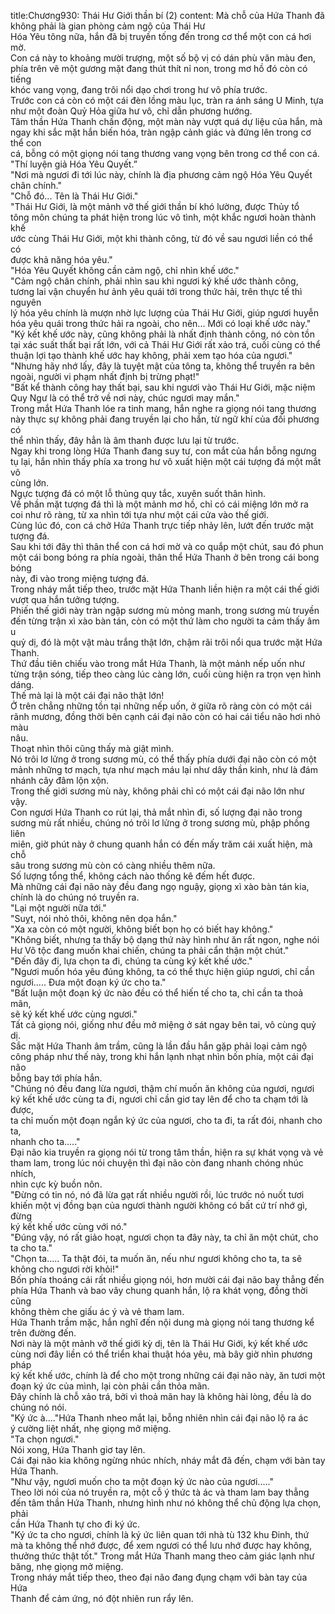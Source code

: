 title:Chương930: Thái Hư Giới thần bí (2)
content:
Mà chỗ của Hứa Thanh đã không phải là gian phòng cảm ngộ của Thái Hư<br>Hóa Yêu tông nữa, hắn đã bị truyền tống đến trong cơ thể một con cá hơi mờ.<br>Con cá này to khoảng mười trượng, một số bộ vị có dán phù văn màu đen,<br>phía trên vẽ một gương mặt đang thút thít nỉ non, trong mơ hồ đó còn có tiếng<br>khóc vang vọng, đang trôi nổi dạo chơi trong hư vô phía trước.<br>Trước con cá còn có một cái đèn lồng màu lục, tràn ra ánh sáng U Minh, tựa<br>như một đoàn Quỷ Hỏa giữa hư vô, chỉ dẫn phương hướng.<br>Tâm thần Hứa Thanh chấn động, một màn này vượt quá dự liệu của hắn, mà<br>ngay khi sắc mặt hắn biến hóa, tràn ngập cảnh giác và đứng lên trong cơ thể con<br>cá, bỗng có một giọng nói tang thương vang vọng bên trong cơ thể con cá.<br>"Thí luyện giả Hóa Yêu Quyết.”<br>"Nơi mà ngươi đi tới lúc này, chính là địa phương cảm ngộ Hóa Yêu Quyết<br>chân chính."<br>"Chỗ đó... Tên là Thái Hư Giới."<br>"Thái Hư Giới, là một mảnh vỡ thế giới thần bí khó lường, được Thủy tổ<br>tông môn chúng ta phát hiện trong lúc vô tình, một khắc ngươi hoàn thành khế<br>ước cùng Thái Hư Giới, một khi thành công, từ đó về sau ngươi liền có thể có<br>được khả năng hóa yêu."<br>"Hóa Yêu Quyết không cần cảm ngộ, chỉ nhìn khế ước."<br>"Cảm ngộ chân chính, phải nhìn sau khi ngươi ký khế ước thành công,<br>tương lai vận chuyển hư ảnh yêu quái tới trong thức hải, trên thực tế thì nguyên<br>lý hóa yêu chính là mượn nhờ lực lượng của Thái Hư Giới, giúp ngươi huyễn<br>hóa yêu quái trong thức hải ra ngoài, cho nên... Mới có loại khế ước này."<br>"Ký kết khế ước này, cũng không phải là nhất định thành công, nó còn tồn<br>tại xác suất thất bại rất lớn, với cả Thái Hư Giới rất xảo trá, cuối cùng có thể<br>thuận lợi tạo thành khế ước hay không, phải xem tạo hóa của ngươi."<br>"Nhưng hãy nhớ lấy, đây là tuyệt mật của tông ta, không thể truyền ra bên<br>ngoài, người vi phạm nhất định bị trừng phạt!"<br>"Bất kể thành công hay thất bại, sau khi ngươi vào Thái Hư Giới, mặc niệm<br>Quy Ngư là có thể trở về nơi này, chúc ngươi may mắn."<br>Trong mắt Hứa Thanh lóe ra tinh mang, hắn nghe ra giọng nói tang thương<br>này thực sự không phải đang truyền lại cho hắn, từ ngữ khí của đối phương có<br>thể nhìn thấy, đây hẳn là âm thanh được lưu lại từ trước.<br>Ngay khi trong lòng Hứa Thanh đang suy tư, con mắt của hắn bỗng ngưng<br>tụ lại, hắn nhìn thấy phía xa trong hư vô xuất hiện một cái tượng đá một mắt vô<br>cùng lớn.<br>Ngực tượng đá có một lỗ thủng quy tắc, xuyên suốt thân hình.<br>Về phần mặt tượng đá thì là một mảnh mơ hồ, chỉ có cái miệng lớn mở ra<br>coi như rõ ràng, từ xa nhìn tới tựa như một cái cửa vào thế giới.<br>Cùng lúc đó, con cá chở Hứa Thanh trực tiếp nhảy lên, lướt đến trước mặt<br>tượng đá.<br>Sau khi tới đây thì thân thể con cá hơi mờ và co quắp một chút, sau đó phun<br>một cái bong bóng ra phía ngoài, thân thể Hứa Thanh ở bên trong cái bong bóng<br>này, đi vào trong miệng tượng đá.<br>Trong nháy mắt tiếp theo, trước mặt Hứa Thanh liền hiện ra một cái thế giới<br>vượt qua hắn tưởng tượng.<br>Phiến thế giới này tràn ngập sương mù mỏng manh, trong sương mù truyền<br>đến từng trận xì xào bàn tán, còn có một thứ làm cho người ta cảm thấy âm u<br>quỷ dị, đó là một vật màu trắng thật lớn, chậm rãi trôi nổi qua trước mặt Hứa<br>Thanh.<br>Thứ đầu tiên chiếu vào trong mắt Hứa Thanh, là một mảnh nếp uốn như<br>từng trận sóng, tiếp theo càng lúc càng lớn, cuối cùng hiện ra trọn vẹn hình<br>dáng.<br>Thế mà lại là một cái đại não thật lớn!<br>Ở trên chẳng những tồn tại những nếp uốn, ở giữa rõ ràng còn có một cái<br>rãnh mương, đồng thời bên cạnh cái đại não còn có hai cái tiểu não hơi nhỏ màu<br>nâu.<br>Thoạt nhìn thôi cũng thấy mà giật mình.<br>Nó trôi lơ lửng ở trong sương mù, có thể thấy phía dưới đại não còn có một<br>mảnh những tơ mạch, tựa như mạch máu lại như dây thần kinh, như là đám<br>nhánh cây đâm lộn xộn.<br>Trong thế giới sương mù này, không phải chỉ có một cái đại não lớn như<br>vậy.<br>Con ngươi Hứa Thanh co rút lại, thả mắt nhìn đi, số lượng đại não trong<br>sương mù rất nhiều, chúng nó trôi lơ lửng ở trong sương mù, phập phồng liên<br>miên, giờ phút này ở chung quanh hắn có đến mấy trăm cái xuất hiện, mà chỗ<br>sâu trong sương mù còn có càng nhiều thêm nữa.<br>Số lượng tổng thể, không cách nào thống kê đếm hết được.<br>Mà những cái đại não này đều đang ngọ nguậy, giọng xì xào bàn tán kia,<br>chính là do chúng nó truyền ra.<br>"Lại một người nữa tới."<br>"Suỵt, nói nhỏ thôi, không nên dọa hắn."<br>"Xa xa còn có một người, không biết bọn họ có biết hay không."<br>"Không biết, nhưng ta thấy bộ dạng thứ này hình như ăn rất ngon, nghe nói<br>Hư Vô tộc đang muốn khai chiến, chúng ta phải cẩn thận một chút."<br>"Đến đây đi, lựa chọn ta đi, chúng ta cùng ký kết khế ước."<br>"Ngươi muốn hóa yêu đúng không, ta có thể thực hiện giúp ngươi, chỉ cần<br>ngươi..... Đưa một đoạn ký ức cho ta."<br>"Bất luận một đoạn ký ức nào đều có thể hiến tế cho ta, chỉ cần ta thoả mãn,<br>sẽ ký kết khế ước cùng ngươi."<br>Tất cả giọng nói, giống như đều mở miệng ở sát ngay bên tai, vô cùng quỷ<br>dị.<br>Sắc mặt Hứa Thanh âm trầm, cũng là lần đầu hắn gặp phải loại cảm ngộ<br>công pháp như thế này, trong khi hắn lạnh nhạt nhìn bốn phía, một cái đại não<br>bỗng bay tới phía hắn.<br>"Chúng nó đều đang lừa ngươi, thậm chí muốn ăn không của ngươi, ngươi<br>ký kết khế ước cùng ta đi, ngươi chỉ cần giơ tay lên để cho ta chạm tới là được,<br>ta chỉ muốn một đoạn ngắn ký ức của ngươi, cho ta đi, ta rất đói, nhanh cho ta,<br>nhanh cho ta....."<br>Đại não kia truyền ra giọng nói từ trong tâm thần, hiện ra sự khát vọng và vẻ<br>tham lam, trong lúc nói chuyện thì đại não còn đang nhanh chóng nhúc nhích,<br>nhìn cực kỳ buồn nôn.<br>"Đừng có tin nó, nó đã lừa gạt rất nhiều người rồi, lúc trước nó nuốt tươi<br>khiến một vị đồng bạn của ngươi thành người không có bất cứ trí nhớ gì, đừng<br>ký kết khế ước cùng với nó."<br>"Đúng vậy, nó rất giảo hoạt, ngươi chọn ta đây này, ta chỉ ăn một chút, cho<br>ta cho ta."<br>"Chọn ta..... Ta thật đói, ta muốn ăn, nếu như ngươi không cho ta, ta sẽ<br>không cho ngươi rời khỏi!"<br>Bốn phía thoáng cái rất nhiều giọng nói, hơn mười cái đại não bay thẳng đến<br>phía Hứa Thanh và bao vây chung quanh hắn, lộ ra khát vọng, đồng thời cũng<br>không thèm che giấu ác ý và vẻ tham lam.<br>Hứa Thanh trầm mặc, hắn nghĩ đến nội dung mà giọng nói tang thương kể<br>trên đường đến.<br>Nơi này là một mảnh vỡ thế giới kỳ dị, tên là Thái Hư Giới, ký kết khế ước<br>cùng nơi đây liền có thể triển khai thuật hóa yêu, mà bây giờ nhìn phương pháp<br>ký kết khế ước, chính là để cho một trong những cái đại não này, ăn tươi một<br>đoạn ký ức của mình, lại còn phải cần thỏa mãn.<br>Đây chính là chỗ xảo trá, bởi vì thoả mãn hay là không hài lòng, đều là do<br>chúng nó nói.<br>"Ký ức à...."Hứa Thanh nheo mắt lại, bỗng nhiên nhìn cái đại não lộ ra ác<br>ý cường liệt nhất, nhẹ giọng mở miệng.<br>"Ta chọn ngươi."<br>Nói xong, Hứa Thanh giơ tay lên.<br>Cái đại não kia không ngừng nhúc nhích, nháy mắt đã đến, chạm với bàn tay<br>Hứa Thanh.<br>"Như vậy, ngươi muốn cho ta một đoạn ký ức nào của ngươi....."<br>Theo lời nói của nó truyền ra, một cỗ ý thức tà ác và tham lam bay thẳng<br>đến tâm thần Hứa Thanh, nhưng hình như nó không thể chủ động lựa chọn, phải<br>cần Hứa Thanh tự cho đi ký ức.<br>"Ký ức ta cho ngươi, chính là ký ức liên quan tới nhà tù 132 khu Đinh, thứ<br>mà ta không thể nhớ được, để xem ngươi có thể lưu nhớ được hay không,<br>thưởng thức thật tốt." Trong mắt Hứa Thanh mang theo cảm giác lạnh như<br>băng, nhẹ giọng mở miệng.<br>Trong nháy mắt tiếp theo, theo đại não đang đụng chạm với bàn tay của Hứa<br>Thanh để cảm ứng, nó đột nhiên run rẩy lên.